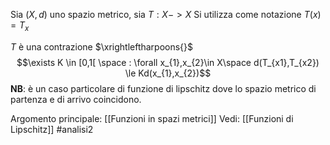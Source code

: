 Sia $(X,d)$ uno spazio metrico, sia $T: X -> X$ 
Si utilizza come notazione $T(x) = T_{x}$ 

$T$ è una contrazione $\xrightleftharpoons{}$$$\exists K \in [0,1[ \space : \forall x_{1},x_{2}\in X\space d(T_{x1},T_{x2}) \le Kd(x_{1},x_{2})$$
**NB**: è un caso particolare di funzione di lipschitz dove lo spazio metrico di partenza e di arrivo coincidono.

Argomento principale: [[Funzioni in spazi metrici]]
Vedi: [[Funzioni di Lipschitz]]
#analisi2 